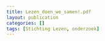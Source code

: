```yaml
---
title: Lezen_doen_we_samen!.pdf
layout: publication
categories: []
tags: [Stichting Lezen, onderzoek]
---
```

